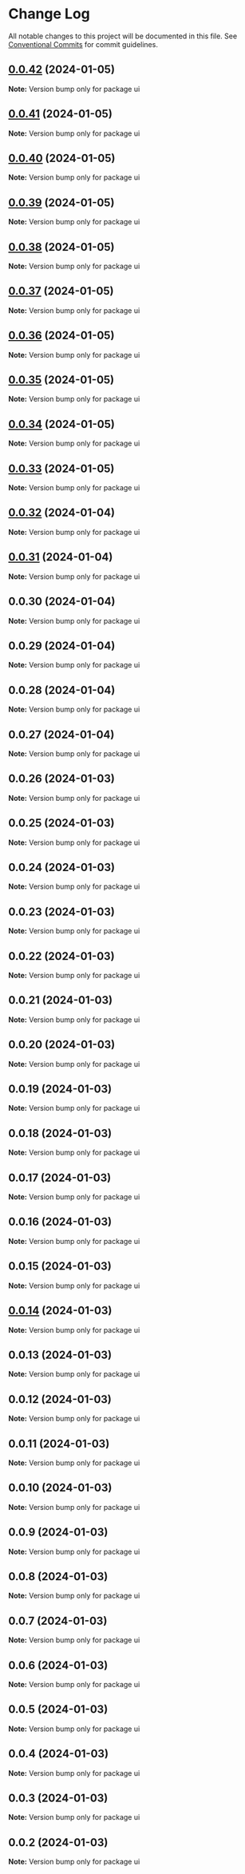 # Change Log

All notable changes to this project will be documented in this file.
See [Conventional Commits](https://conventionalcommits.org) for commit guidelines.

## [0.0.42](https://github.com/well-doing/docker-elastic-beanstalk-up/compare/ui@0.0.41...ui@0.0.42) (2024-01-05)

**Note:** Version bump only for package ui





## [0.0.41](https://github.com/well-doing/docker-elastic-beanstalk-up/compare/ui@0.0.40...ui@0.0.41) (2024-01-05)

**Note:** Version bump only for package ui





## [0.0.40](https://github.com/well-doing/docker-elastic-beanstalk-up/compare/ui@0.0.39...ui@0.0.40) (2024-01-05)

**Note:** Version bump only for package ui





## [0.0.39](https://github.com/well-doing/docker-elastic-beanstalk-up/compare/ui@0.0.38...ui@0.0.39) (2024-01-05)

**Note:** Version bump only for package ui





## [0.0.38](https://github.com/well-doing/docker-elastic-beanstalk-up/compare/ui@0.0.37...ui@0.0.38) (2024-01-05)

**Note:** Version bump only for package ui





## [0.0.37](https://github.com/well-doing/docker-elastic-beanstalk-up/compare/ui@0.0.36...ui@0.0.37) (2024-01-05)

**Note:** Version bump only for package ui





## [0.0.36](https://github.com/well-doing/docker-elastic-beanstalk-up/compare/ui@0.0.35...ui@0.0.36) (2024-01-05)

**Note:** Version bump only for package ui





## [0.0.35](https://github.com/well-doing/docker-elastic-beanstalk-up/compare/ui@0.0.34...ui@0.0.35) (2024-01-05)

**Note:** Version bump only for package ui





## [0.0.34](https://github.com/well-doing/docker-elastic-beanstalk-up/compare/ui@0.0.33...ui@0.0.34) (2024-01-05)

**Note:** Version bump only for package ui





## [0.0.33](https://github.com/well-doing/docker-elastic-beanstalk-up/compare/ui@0.0.32...ui@0.0.33) (2024-01-05)

**Note:** Version bump only for package ui





## [0.0.32](https://github.com/well-doing/docker-elastic-beanstalk-up/compare/ui@0.0.31...ui@0.0.32) (2024-01-04)

**Note:** Version bump only for package ui





## [0.0.31](https://github.com/well-doing/docker-elastic-beanstalk-up/compare/ui@0.0.30...ui@0.0.31) (2024-01-04)

**Note:** Version bump only for package ui





## 0.0.30 (2024-01-04)

**Note:** Version bump only for package ui





## 0.0.29 (2024-01-04)

**Note:** Version bump only for package ui





## 0.0.28 (2024-01-04)

**Note:** Version bump only for package ui





## 0.0.27 (2024-01-04)

**Note:** Version bump only for package ui





## 0.0.26 (2024-01-03)

**Note:** Version bump only for package ui





## 0.0.25 (2024-01-03)

**Note:** Version bump only for package ui





## 0.0.24 (2024-01-03)

**Note:** Version bump only for package ui





## 0.0.23 (2024-01-03)

**Note:** Version bump only for package ui





## 0.0.22 (2024-01-03)

**Note:** Version bump only for package ui





## 0.0.21 (2024-01-03)

**Note:** Version bump only for package ui





## 0.0.20 (2024-01-03)

**Note:** Version bump only for package ui





## 0.0.19 (2024-01-03)

**Note:** Version bump only for package ui





## 0.0.18 (2024-01-03)

**Note:** Version bump only for package ui





## 0.0.17 (2024-01-03)

**Note:** Version bump only for package ui





## 0.0.16 (2024-01-03)

**Note:** Version bump only for package ui





## 0.0.15 (2024-01-03)

**Note:** Version bump only for package ui





## [0.0.14](https://github.com/wellgrisa/docker-elastic-beanstalk-up/compare/ui@0.0.13...ui@0.0.14) (2024-01-03)

**Note:** Version bump only for package ui





## 0.0.13 (2024-01-03)

**Note:** Version bump only for package ui





## 0.0.12 (2024-01-03)

**Note:** Version bump only for package ui





## 0.0.11 (2024-01-03)

**Note:** Version bump only for package ui





## 0.0.10 (2024-01-03)

**Note:** Version bump only for package ui





## 0.0.9 (2024-01-03)

**Note:** Version bump only for package ui





## 0.0.8 (2024-01-03)

**Note:** Version bump only for package ui





## 0.0.7 (2024-01-03)

**Note:** Version bump only for package ui





## 0.0.6 (2024-01-03)

**Note:** Version bump only for package ui





## 0.0.5 (2024-01-03)

**Note:** Version bump only for package ui





## 0.0.4 (2024-01-03)

**Note:** Version bump only for package ui





## 0.0.3 (2024-01-03)

**Note:** Version bump only for package ui





## 0.0.2 (2024-01-03)

**Note:** Version bump only for package ui
